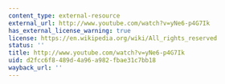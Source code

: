 ```yaml
---
content_type: external-resource
external_url: http://www.youtube.com/watch?v=yNe6-p4G7Ik
has_external_license_warning: true
license: https://en.wikipedia.org/wiki/All_rights_reserved
status: ''
title: http://www.youtube.com/watch?v=yNe6-p4G7Ik
uid: d2fcc6f8-489d-4a96-a982-fbae31c7bb18
wayback_url: ''
---
```

